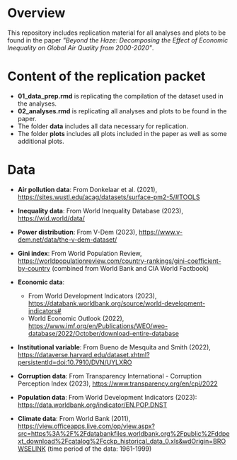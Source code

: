 # Overview

This repository includes replication material for all analyses and plots to be found in the paper *"Beyond the Haze: Decomposing the Effect of Economic Inequality on Global Air Quality from 2000-2020"*.


# Content of the replication packet
 - **01_data_prep.rmd** is replicating the compilation of the dataset used in the analyses.
 - **02_analyses.rmd** is replicating all analyses and plots to be found in the paper.
 - The folder **data** includes all data necessary for replication.
 - The folder **plots** includes all plots included in the paper as well as some additional plots.

# Data
 - **Air pollution data**: From Donkelaar et al. (2021), https://sites.wustl.edu/acag/datasets/surface-pm2-5/#TOOLS 
 - **Inequality data**: From World Inequality Database (2023), https://wid.world/data/ 
 - **Power distribution**: From V-Dem (2023), https://www.v-dem.net/data/the-v-dem-dataset/
 - **Gini index**: From World Population Review, https://worldpopulationreview.com/country-rankings/gini-coefficient-by-country (combined from World Bank  and CIA World Factbook)
 - **Economic data**: 
     - From World Development Indicators (2023), https://databank.worldbank.org/source/world-development-indicators# 
     - World Economic Outlook (2022), https://www.imf.org/en/Publications/WEO/weo-database/2022/October/download-entire-database
     
 - **Institutional variable**: From Bueno de Mesquita and Smith (2022), https://dataverse.harvard.edu/dataset.xhtml?persistentId=doi:10.7910/DVN/UYLXRO
 - **Corruption data**: From Transparency International - Corruption Perception Index (2023), https://www.transparency.org/en/cpi/2022 
 - **Population data**: From World Development Indicators (2023): https://data.worldbank.org/indicator/EN.POP.DNST
 - **Climate data**: From World Bank (2011), https://view.officeapps.live.com/op/view.aspx?src=https%3A%2F%2Fdatabankfiles.worldbank.org%2Fpublic%2Fddpext_download%2Fcatalog%2Fcckp_historical_data_0.xls&wdOrigin=BROWSELINK (time period of the data: 1961-1999)